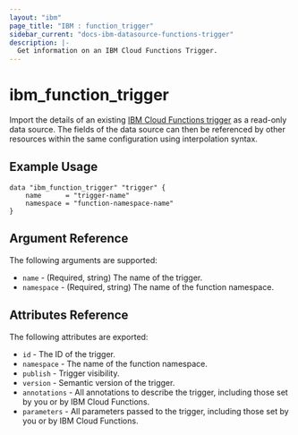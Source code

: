 ```yaml
---
layout: "ibm"
page_title: "IBM : function_trigger"
sidebar_current: "docs-ibm-datasource-functions-trigger"
description: |-
  Get information on an IBM Cloud Functions Trigger.
---
```


# ibm\_function_trigger

Import the details of an existing [IBM Cloud Functions trigger](https://cloud.ibm.com/docs/openwhisk/openwhisk_triggers_rules.html#openwhisk_triggers) as a read-only data source. The fields of the data source can then be referenced by other resources within the same configuration using interpolation syntax.


## Example Usage

```hcl
data "ibm_function_trigger" "trigger" {
	name      = "trigger-name"		  
	namespace = "function-namespace-name"
}
```

## Argument Reference

The following arguments are supported:

* `name` - (Required, string) The name of the trigger.
* `namespace` - (Required, string) The name of the function namespace.

## Attributes Reference

The following attributes are exported:

* `id` - The ID of the trigger.
* `namespace` - The name of the function namespace.
* `publish` - Trigger visibility.
* `version` - Semantic version of the trigger.
* `annotations` - All annotations to describe the trigger, including those set by you or by IBM Cloud Functions.
* `parameters` - All parameters passed to the trigger, including those set by you or by IBM Cloud Functions.
